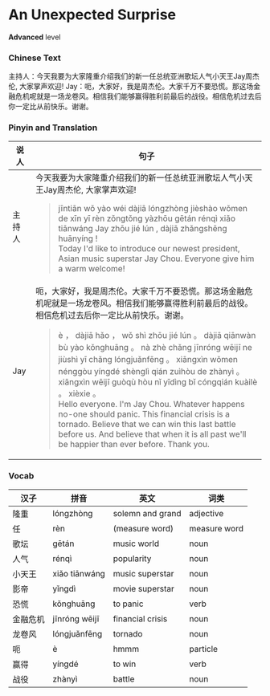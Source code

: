 # An Unexpected Surprise
**Advanced** level
### Chinese Text
主持人：今天我要为大家隆重介绍我们的新一任总统亚洲歌坛人气小天王Jay周杰伦, 大家掌声欢迎!
Jay：呃，大家好，我是周杰伦。大家千万不要恐慌。那这场金融危机呢就是一场龙卷风。相信我们能够赢得胜利前最后的战役。相信危机过去后你一定比从前快乐。谢谢。

### Pinyin and Translation
|说人|句子|
|----|----|
|主持人|今天我要为大家隆重介绍我们的新一任总统亚洲歌坛人气小天王Jay周杰伦, 大家掌声欢迎!<blockquote>jīntiān wǒ yào wéi dàjiā lóngzhòng jièshào wǒmen de xīn yī rèn zǒngtǒng yàzhōu gētán rénqì xiǎo tiānwáng Jay zhōu jié lún , dàjiā zhǎngshēng huānyíng !<br />Today I'd like to introduce our newest president, Asian music superstar Jay Chou. Everyone give him a warm welcome!</blockquote>|
|Jay|呃，大家好，我是周杰伦。大家千万不要恐慌。那这场金融危机呢就是一场龙卷风。相信我们能够赢得胜利前最后的战役。相信危机过去后你一定比从前快乐。谢谢。<blockquote>è ， dàjiā hǎo ， wǒ shì zhōu jié lún 。 dàjiā qiānwàn bù yào kǒnghuāng 。 nà zhè chǎng jīnróng wēijī ne jiùshì yī chǎng lóngjuǎnfēng 。 xiāngxìn wǒmen nénggòu yíngdé shènglì qián zuìhòu de zhànyì 。 xiāngxìn wēijī guòqù hòu nǐ yīdìng bǐ cóngqián kuàilè 。 xièxie 。<br />Hello everyone. I'm Jay Chou. Whatever happens no-one should panic. This financial crisis is a tornado. Believe that we can win this last battle before us. And believe that when it is all past we'll be happier than ever before. Thank you.</blockquote>|
### Vocab
|汉子|拼音|英文|词类|
|----|----|----|----|
|隆重|lóngzhòng|solemn and grand|adjective|
|任|rèn|(measure word)|measure word|
|歌坛|gētán|music world|noun|
|人气|rénqì|popularity|noun|
|小天王|xiǎo tiānwáng|music superstar|noun|
|影帝|yǐngdì|movie superstar|noun|
|恐慌|kǒnghuāng|to panic|verb|
|金融危机|jīnróng wēijī|financial crisis|noun|
|龙卷风|lóngjuǎnfēng|tornado|noun|
|呃|è|hmmm|particle|
|赢得|yíngdé|to win|verb|
|战役|zhànyì|battle|noun|